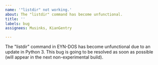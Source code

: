 ```yaml
---
name: '"listdir" not working.'
about: The "listdir" command has become unfunctional.
title: ''
labels: bug
assignees: Musinks, KianGentry

---
```


The "listdir" command in EYN-DOS has become unfunctional due to an update in Python 3. 
This bug is going to be resolved as soon as possible (will appear in the next non-experimental build).
